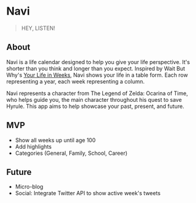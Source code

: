 # Navi
> HEY, LISTEN!

## About
Navi is a life calendar designed to help you give your life perspective. It's shorter than you think and longer than you expect. Inspired by Wait But Why's [Your Life in Weeks](http://waitbutwhy.com/2014/05/life-weeks.html), Navi shows your life in a table form. Each row representing a year, each week representing a column.

Navi represents a character from The Legend of Zelda: Ocarina of Time, who helps guide you, the main character throughout his quest to save Hyrule. This app aims to help showcase your past, present, and future.

## MVP
* Show all weeks up until age 100
* Add highlights
* Categories (General, Family, School, Career)

## Future
* Micro-blog
* Social: Integrate Twitter API to show active week's tweets
